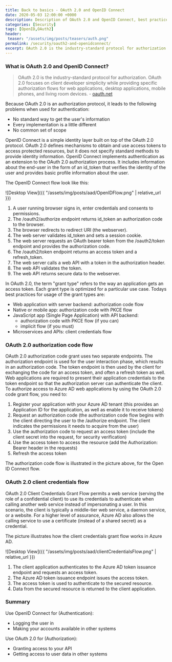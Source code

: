 ```yaml
---
title: Back to basics - OAuth 2.0 and OpenID Connect   
date: 2020-05-03 12:00:00 +0000
description: Description of OAuth 2.0 and OpenID Connect, best practices and when to use each
categories: [Security]
tags: [OpenID,OAuth2]
header:
 teaser: "/assets/img/posts/teasers/auth.png"
permalink: /security/oauth2-and-openidconnect/
excerpt: OAuth 2.0 is the industry-standard protocol for authorization. OAuth 2.0 focuses on client developer simplicity while providing specific authorization flows for web applications, desktop applications, mobile phones, and living room devices. OpenID Connect is a simple identity layer built on top of the OAuth 2.0 protocol. It includes information about the end-user in the form of an id_token that verifies the identity of the user and provides basic profile information about the user.
---
```

### What is OAuth 2.0 and OpenID Connect?
>OAuth 2.0 is the industry-standard protocol for authorization. OAuth 2.0 focuses on client developer simplicity while providing specific authorization flows for web applications, desktop applications, mobile phones, and living room devices. - [oauth.net](https://oauth.net/2/)

Because OAuth 2.0 is an authorization protocol, it leads to the following problems when used for authentication: 
- No standard way to get the user's information
- Every implementation is a little different
- No common set of scope

OpenID Connect is a simple identity layer built on top of the OAuth 2.0 protocol. OAuth 2.0 defines mechanisms to obtain and use access tokens to access protected resources, but it does not specify standard methods to provide identity information. OpenID Connect implements authentication as an extension to the OAuth 2.0 authorization process. It includes information about the end-user in the form of an id_token that verifies the identity of the user and provides basic profile information about the user.

The OpenID Connect flow look like this:

![Desktop View]({{ "/assets/img/posts/aad/OpenIDFlow.png" | relative_url }})

1. A user running browser signs in, enter credentials and consents to permissions.
2. The /oauth2/authorize endpoint returns id_token an authorization code to the browser.
3. The browser redirects to redirect URI (the webserver).
4. The web server validates id_token and sets a session cookie.
5. The web server requests an OAuth bearer token from the /oauth2/token endpoint and provides the authorization code.
6. The /oauth2/token endpoint returns an access token and a refresh_token.
7. The web server calls a web API with a token in the authorization header.
8. The web API validates the token.
9. The web API returns secure data to the webserver.

In OAuth 2.0, the term "grant type" refers to the way an application gets an access token. Each grant type is optimized for a particular use case. Todays best practices for usage of the grant types are: 

- Web application with server backend: authorization code flow
- Native or mobile app: authorization code with PKCE flow
- JavaScript app (Single Page Application) with API backend:
  - authorization code with PKCE flow (if you can)
  - implicit flow (if you must)
- Microservices and APIs: client credentials flow

### OAuth 2.0 authorization code flow 
OAuth 2.0 authorization code grant uses two separate endpoints. The authorization endpoint is used for the user interaction phase, which results in an authorization code. The token endpoint is then used by the client for exchanging the code for an access token, and often a refresh token as well. Web applications are required to present their application credentials to the token endpoint so that the authorization server can authenticate the client. To authorize access to Azure AD web applications by using the OAuth 2.0 code grant flow, you need to:

1. Register your application with your Azure AD tenant (this provides an Application ID for the application, as well as enable it to receive tokens)
2. Request an authorization code (the authorization code flow begins with the client directing the user to the /authorize endpoint. The client indicates the permissions it needs to acquire from the user)
3. Use the authorization code to request an access token (include the client secret into the request, for security verification)
4. Use the access token to access the resource (add the Authorization: Bearer header in the requests)
5. Refresh the access token

The authorization code flow is illustrated in the picture above, for the Open ID Connect flow. 

### OAuth 2.0 client credentials flow 
OAuth 2.0 Client Credentials Grant Flow permits a web service (serving the role of a confidential client) to use its credentials to authenticate when calling another web service instead of impersonating a user. In this scenario, the client is typically a middle-tier web service, a daemon service, or a website. For a higher level of assurance, Azure AD also allows the calling service to use a certificate (instead of a shared secret) as a credential.

The picture illustrates how the client credentials grant flow works in Azure AD.

![Desktop View]({{ "/assets/img/posts/aad/clientCredentialsFlow.png" | relative_url }})

1. The client application authenticates to the Azure AD token issuance endpoint and requests an access token.
2. The Azure AD token issuance endpoint issues the access token.
3. The access token is used to authenticate to the secured resource.
4. Data from the secured resource is returned to the client application.

### Summary
Use OpenID Connect for (Authentication):
- Logging the user in
- Making your accounts available in other systems

Use OAuth 2.0 for (Authorization):
- Granting access to your API
- Getting access to user data in other systems

